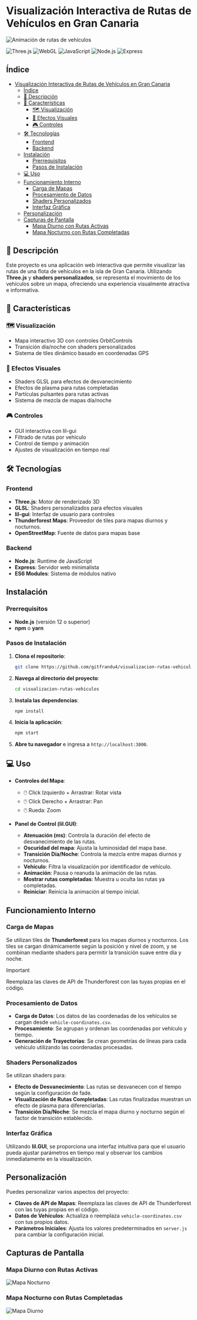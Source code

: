 # Visualización Interactiva de Rutas de Vehículos en Gran Canaria

![Animación de rutas de vehículos](assets/map.gif)

![Three.js](https://img.shields.io/badge/Three.js-black?style=flat&logo=three.js&logoColor=white)
![WebGL](https://img.shields.io/badge/WebGL-990000?style=flat&logo=webgl&logoColor=white)
![JavaScript](https://img.shields.io/badge/JavaScript-F7DF1E?style=flat&logo=javascript&logoColor=black)
![Node.js](https://img.shields.io/badge/Node.js-339933?style=flat&logo=nodedotjs&logoColor=white)
![Express](https://img.shields.io/badge/Express-000000?style=flat&logo=express&logoColor=white)

## Índice

- [Visualización Interactiva de Rutas de Vehículos en Gran Canaria](#visualización-interactiva-de-rutas-de-vehículos-en-gran-canaria)
  - [Índice](#índice)
  - [📖 Descripción](#-descripción)
  - [🚀 Características](#-características)
    - [🗺️ Visualización](#️-visualización)
    - [🎨 Efectos Visuales](#-efectos-visuales)
    - [🎮 Controles](#-controles)
  - [🛠️ Tecnologías](#️-tecnologías)
    - [Frontend](#frontend)
    - [Backend](#backend)
  - [Instalación](#instalación)
    - [Prerrequisitos](#prerrequisitos)
    - [Pasos de Instalación](#pasos-de-instalación)
  - [💻 Uso](#-uso)
  - [Funcionamiento Interno](#funcionamiento-interno)
    - [Carga de Mapas](#carga-de-mapas)
    - [Procesamiento de Datos](#procesamiento-de-datos)
    - [Shaders Personalizados](#shaders-personalizados)
    - [Interfaz Gráfica](#interfaz-gráfica)
  - [Personalización](#personalización)
  - [Capturas de Pantalla](#capturas-de-pantalla)
    - [Mapa Diurno con Rutas Activas](#mapa-diurno-con-rutas-activas)
    - [Mapa Nocturno con Rutas Completadas](#mapa-nocturno-con-rutas-completadas)

## 📖 Descripción

Este proyecto es una aplicación web interactiva que permite visualizar las rutas de una flota de vehículos en la isla de Gran Canaria. Utilizando **Three.js** y **shaders personalizados**, se representa el movimiento de los vehículos sobre un mapa, ofreciendo una experiencia visualmente atractiva e informativa.

## 🚀 Características

### 🗺️ Visualización
- Mapa interactivo 3D con controles OrbitControls
- Transición día/noche con shaders personalizados
- Sistema de tiles dinámico basado en coordenadas GPS

### 🎨 Efectos Visuales
- Shaders GLSL para efectos de desvanecimiento
- Efectos de plasma para rutas completadas
- Partículas pulsantes para rutas activas
- Sistema de mezcla de mapas día/noche

### 🎮 Controles
- GUI interactiva con lil-gui
- Filtrado de rutas por vehículo
- Control de tiempo y animación
- Ajustes de visualización en tiempo real

## 🛠️ Tecnologías

### Frontend
- **Three.js**: Motor de renderizado 3D
- **GLSL**: Shaders personalizados para efectos visuales
- **lil-gui**: Interfaz de usuario para controles
- **Thunderforest Maps**: Proveedor de tiles para mapas diurnos y nocturnos.
- **OpenStreetMap**: Fuente de datos para mapas base

### Backend
- **Node.js**: Runtime de JavaScript
- **Express**: Servidor web minimalista
- **ES6 Modules**: Sistema de módulos nativo

## Instalación

### Prerrequisitos

- **Node.js** (versión 12 o superior)
- **npm** o **yarn**

### Pasos de Instalación

1. **Clona el repositorio**:

   ```bash
   git clone https://github.com/gitfrandu4/visualizacion-rutas-vehiculos.git
   ```

2. **Navega al directorio del proyecto**:

   ```bash
   cd visualizacion-rutas-vehiculos
   ```

3. **Instala las dependencias**:

   ```bash
   npm install
   ```

4. **Inicia la aplicación**:

   ```bash
   npm start
   ```

5. **Abre tu navegador** e ingresa a `http://localhost:3000`.

## 💻 Uso

- **Controles del Mapa**:

  * 🖱️ Click Izquierdo + Arrastrar: Rotar vista
  * 🖱️ Click Derecho + Arrastrar: Pan
  * 🖱️ Rueda: Zoom

- **Panel de Control (lil.GUI)**:

  - **Atenuación (ms)**: Controla la duración del efecto de desvanecimiento de las rutas.
  - **Oscuridad del mapa**: Ajusta la luminosidad del mapa base.
  - **Transición Día/Noche**: Controla la mezcla entre mapas diurnos y nocturnos.
  - **Vehículo**: Filtra la visualización por identificador de vehículo.
  - **Animación**: Pausa o reanuda la animación de las rutas.
  - **Mostrar rutas completadas**: Muestra u oculta las rutas ya completadas.
  - **Reiniciar**: Reinicia la animación al tiempo inicial.

## Funcionamiento Interno

### Carga de Mapas

Se utilizan tiles de **Thunderforest** para los mapas diurnos y nocturnos. Los tiles se cargan dinámicamente según la posición y nivel de zoom, y se combinan mediante shaders para permitir la transición suave entre día y noche.

> [!IMPORTANT]
> Reemplaza las claves de API de Thunderforest con las tuyas propias en el código.

### Procesamiento de Datos

- **Carga de Datos**: Los datos de las coordenadas de los vehículos se cargan desde `vehicle-coordinates.csv`.
- **Procesamiento**: Se agrupan y ordenan las coordenadas por vehículo y tiempo.
- **Generación de Trayectorias**: Se crean geometrías de líneas para cada vehículo utilizando las coordenadas procesadas.

### Shaders Personalizados

Se utilizan shaders para:

- **Efecto de Desvanecimiento**: Las rutas se desvanecen con el tiempo según la configuración de fade.
- **Visualización de Rutas Completadas**: Las rutas finalizadas muestran un efecto de plasma para diferenciarlas.
- **Transición Día/Noche**: Se mezcla el mapa diurno y nocturno según el factor de transición establecido.

### Interfaz Gráfica

Utilizando **lil.GUI**, se proporciona una interfaz intuitiva para que el usuario pueda ajustar parámetros en tiempo real y observar los cambios inmediatamente en la visualización.

## Personalización

Puedes personalizar varios aspectos del proyecto:

- **Claves de API de Mapas**: Reemplaza las claves de API de Thunderforest con las tuyas propias en el código.
- **Datos de Vehículos**: Actualiza o reemplaza `vehicle-coordinates.csv` con tus propios datos.
- **Parámetros Iniciales**: Ajusta los valores predeterminados en `server.js` para cambiar la configuración inicial.

## Capturas de Pantalla

### Mapa Diurno con Rutas Activas

![Mapa Nocturno](assets/mapa-diurno.png)

### Mapa Nocturno con Rutas Completadas

![Mapa Diurno](assets/mapa-nocturno.png)
